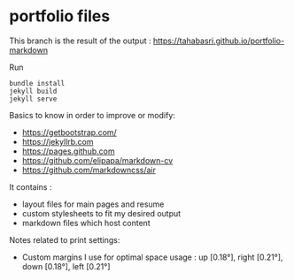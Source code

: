 # portfolio files

This branch is the result of the output : https://tahabasri.github.io/portfolio-markdown

Run
```
bundle install
jekyll build
jekyll serve
```

Basics to know in order to improve or modify:
- https://getbootstrap.com/
- https://jekyllrb.com
- https://pages.github.com
- https://github.com/elipapa/markdown-cv
- https://github.com/markdowncss/air

It contains :
- layout files for main pages and resume
- custom stylesheets to fit my desired output
- markdown files which host content

Notes related to print settings:
- Custom margins I use for optimal space usage : up [0.18°], right [0.21°], down [0.18°], left [0.21°]

